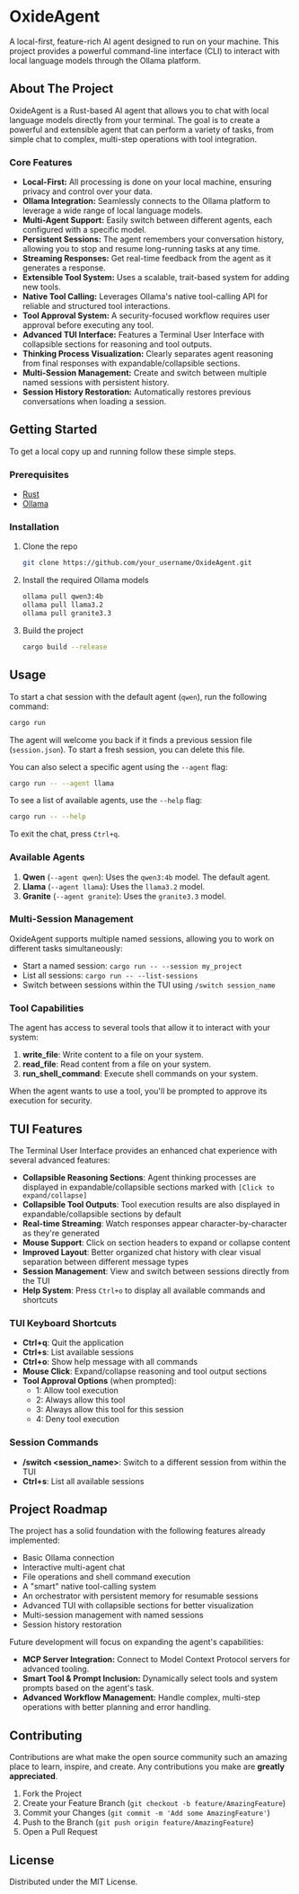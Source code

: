 # OxideAgent

A local-first, feature-rich AI agent designed to run on your machine. This project provides a powerful command-line interface (CLI) to interact with local language models through the Ollama platform.

## About The Project

OxideAgent is a Rust-based AI agent that allows you to chat with local language models directly from your terminal. The goal is to create a powerful and extensible agent that can perform a variety of tasks, from simple chat to complex, multi-step operations with tool integration.

### Core Features

*   **Local-First:** All processing is done on your local machine, ensuring privacy and control over your data.
*   **Ollama Integration:** Seamlessly connects to the Ollama platform to leverage a wide range of local language models.
*   **Multi-Agent Support:** Easily switch between different agents, each configured with a specific model.
*   **Persistent Sessions:** The agent remembers your conversation history, allowing you to stop and resume long-running tasks at any time.
*   **Streaming Responses:** Get real-time feedback from the agent as it generates a response.
*   **Extensible Tool System:** Uses a scalable, trait-based system for adding new tools.
*   **Native Tool Calling:** Leverages Ollama's native tool-calling API for reliable and structured tool interactions.
*   **Tool Approval System:** A security-focused workflow requires user approval before executing any tool.
*   **Advanced TUI Interface:** Features a Terminal User Interface with collapsible sections for reasoning and tool outputs.
*   **Thinking Process Visualization:** Clearly separates agent reasoning from final responses with expandable/collapsible sections.
*   **Multi-Session Management:** Create and switch between multiple named sessions with persistent history.
*   **Session History Restoration:** Automatically restores previous conversations when loading a session.

## Getting Started

To get a local copy up and running follow these simple steps.

### Prerequisites

*   [Rust](https://www.rust-lang.org/tools/install)
*   [Ollama](https://ollama.ai/)

### Installation

1.  Clone the repo
    ```sh
    git clone https://github.com/your_username/OxideAgent.git
    ```
2.  Install the required Ollama models
    ```sh
    ollama pull qwen3:4b
    ollama pull llama3.2
    ollama pull granite3.3
    ```
3.  Build the project
    ```sh
    cargo build --release
    ```

## Usage

To start a chat session with the default agent (`qwen`), run the following command:

```sh
cargo run
```

The agent will welcome you back if it finds a previous session file (`session.json`). To start a fresh session, you can delete this file.

You can also select a specific agent using the `--agent` flag:

```sh
cargo run -- --agent llama
```

To see a list of available agents, use the `--help` flag:

```sh
cargo run -- --help
```

To exit the chat, press `Ctrl+q`.

### Available Agents

1.  **Qwen** (`--agent qwen`): Uses the `qwen3:4b` model. The default agent.
2.  **Llama** (`--agent llama`): Uses the `llama3.2` model.
3.  **Granite** (`--agent granite`): Uses the `granite3.3` model.

### Multi-Session Management

OxideAgent supports multiple named sessions, allowing you to work on different tasks simultaneously:

*   Start a named session: `cargo run -- --session my_project`
*   List all sessions: `cargo run -- --list-sessions`
*   Switch between sessions within the TUI using `/switch session_name`

### Tool Capabilities

The agent has access to several tools that allow it to interact with your system:

1.  **write_file**: Write content to a file on your system.
2.  **read_file**: Read content from a file on your system.
3.  **run_shell_command**: Execute shell commands on your system.

When the agent wants to use a tool, you'll be prompted to approve its execution for security.

## TUI Features

The Terminal User Interface provides an enhanced chat experience with several advanced features:

*   **Collapsible Reasoning Sections**: Agent thinking processes are displayed in expandable/collapsible sections marked with `[Click to expand/collapse]`
*   **Collapsible Tool Outputs**: Tool execution results are also displayed in expandable/collapsible sections by default
*   **Real-time Streaming**: Watch responses appear character-by-character as they're generated
*   **Mouse Support**: Click on section headers to expand or collapse content
*   **Improved Layout**: Better organized chat history with clear visual separation between different message types
*   **Session Management**: View and switch between sessions directly from the TUI
*   **Help System**: Press `Ctrl+o` to display all available commands and shortcuts

### TUI Keyboard Shortcuts

*   **Ctrl+q**: Quit the application
*   **Ctrl+s**: List available sessions
*   **Ctrl+o**: Show help message with all commands
*   **Mouse Click**: Expand/collapse reasoning and tool output sections
*   **Tool Approval Options** (when prompted):
    *   1: Allow tool execution
    *   2: Always allow this tool
    *   3: Always allow this tool for this session
    *   4: Deny tool execution

### Session Commands

*   **/switch <session_name>**: Switch to a different session from within the TUI
*   **Ctrl+s**: List all available sessions

## Project Roadmap

The project has a solid foundation with the following features already implemented:
*   Basic Ollama connection
*   Interactive multi-agent chat
*   File operations and shell command execution
*   A "smart" native tool-calling system
*   An orchestrator with persistent memory for resumable sessions
*   Advanced TUI with collapsible sections for better visualization
*   Multi-session management with named sessions
*   Session history restoration

Future development will focus on expanding the agent's capabilities:
*   **MCP Server Integration:** Connect to Model Context Protocol servers for advanced tooling.
*   **Smart Tool & Prompt Inclusion:** Dynamically select tools and system prompts based on the agent's task.
*   **Advanced Workflow Management:** Handle complex, multi-step operations with better planning and error handling.

## Contributing

Contributions are what make the open source community such an amazing place to learn, inspire, and create. Any contributions you make are **greatly appreciated**.

1.  Fork the Project
2.  Create your Feature Branch (`git checkout -b feature/AmazingFeature`)
3.  Commit your Changes (`git commit -m 'Add some AmazingFeature'`)
4.  Push to the Branch (`git push origin feature/AmazingFeature`)
5.  Open a Pull Request

## License

Distributed under the MIT License.